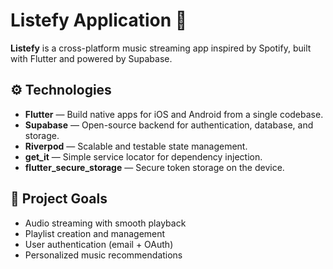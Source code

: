 # Listefy Application 🎵

**Listefy** is a cross-platform music streaming app inspired by Spotify, built with Flutter and powered by Supabase.

## ⚙️ Technologies

- **Flutter** — Build native apps for iOS and Android from a single codebase.  
- **Supabase** — Open-source backend for authentication, database, and storage.  
- **Riverpod** — Scalable and testable state management.  
- **get_it** — Simple service locator for dependency injection.  
- **flutter_secure_storage** — Secure token storage on the device.

## 🚀 Project Goals

- Audio streaming with smooth playback  
- Playlist creation and management  
- User authentication (email + OAuth)  
- Personalized music recommendations  
